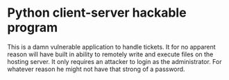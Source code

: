 # Python client-server hackable program

This is a damn vulnerable application to handle tickets.
It for no apparent reason will have built in ability to remotely write and execute
files on the hosting server. It only requires an attacker to login as the administrator.
For whatever reason he might not have that strong of a password.

